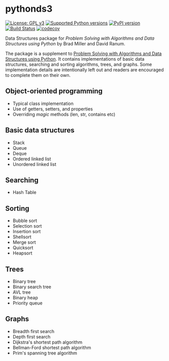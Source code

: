# pythonds3

[![License: GPL v3](https://img.shields.io/badge/License-GPLv3-blue.svg)](https://www.gnu.org/licenses/gpl-3.0) [![Supported Python versions](https://img.shields.io/pypi/pyversions/pythonds3)](https://img.shields.io/pypi/pyversions/pythonds3) [![PyPI version](https://badge.fury.io/py/pythonds3.svg)](https://badge.fury.io/py/pythonds3) [![Build Status](https://travis-ci.com/yasinovskyy/pythonds3.svg?branch=master)](https://travis-ci.com/yasinovskyy/pythonds3) [![codecov](https://codecov.io/gh/yasinovskyy/pythonds3/branch/master/graph/badge.svg)](https://codecov.io/gh/yasinovskyy/pythonds3)

Data Structures package for *Problem Solving with Algorithms and Data Structures using Python* by Brad Miller and David Ranum.

The package is a supplement to [Problem Solving with Algorithms and Data Structures using Python](https://runestone.academy/runestone/static/pythonds/index.html). It contains implementations of basic data structures, searching and sorting algorithms, trees, and graphs. Some implementation details are intentionally left out and readers are encouraged to complete them on their own.

## Object-oriented programming

* Typical class implementation
* Use of getters, setters, and properties
* Overriding *magic* methods (len, str, contains etc)

## Basic data structures

* Stack
* Queue
* Deque
* Ordered linked list
* Unordered linked list

## Searching

* Hash Table

## Sorting

* Bubble sort
* Selection sort
* Insertion sort
* Shellsort
* Merge sort
* Quicksort
* Heapsort

## Trees

* Binary tree
* Binary search tree
* AVL tree
* Binary heap
* Priority queue

## Graphs

* Breadth first search
* Depth first search
* Dijkstra's shortest path algorithm
* Bellman-Ford shortest path algorithm
* Prim's spanning tree algorithm

